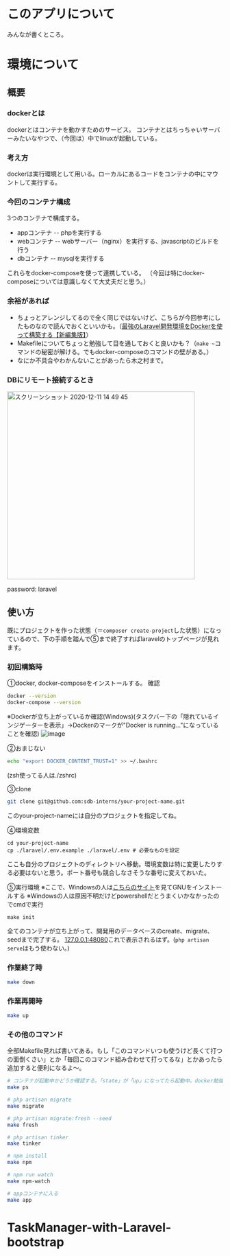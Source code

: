 # このアプリについて
みんなが書くところ。
# 環境について
## 概要
### dockerとは
dockerとはコンテナを動かすためのサービス。
コンテナとはちっちゃいサーバーみたいなやつで、（今回は）中でlinuxが起動している。
### 考え方
dockerは実行環境として用いる。ローカルにあるコードをコンテナの中にマウントして実行する。
### 今回のコンテナ構成
3つのコンテナで構成する。
- appコンテナ -- phpを実行する
- webコンテナ -- webサーバー（nginx）を実行する、javascriptのビルドを行う
- dbコンテナ -- mysqlを実行する

これらをdocker-composeを使って連携している。
（今回は特にdocker-composeについては意識しなくて大丈夫だと思う。）
### 余裕があれば
- ちょっとアレンジしてるので全く同じではないけど、こちらが今回参考にしたものなので読んでおくといいかも。（[最強のLaravel開発環境をDockerを使って構築する【新編集版】](https://qiita.com/ucan-lab/items/5fc1281cd8076c8ac9f4)）
- Makefileについてちょっと勉強して目を通しておくと良いかも？（`make ~`コマンドの秘密が解ける。でもdocker-composeのコマンドの壁がある。）
- なにか不具合やわかんないことがあったら木之村まで。
### DBにリモート接続するとき
<img width="438" alt="スクリーンショット 2020-12-11 14 49 45" src="https://user-images.githubusercontent.com/50652793/101868180-1e1e6480-3bc0-11eb-81c0-9f70cfbdbf3e.png">

password: laravel


## 使い方
既にプロジェクトを作った状態（＝`composer create-project`した状態）になっているので、下の手順を踏んで⑤まで終了すればlaravelのトップページが見れます。
### 初回構築時
①docker, docker-composeをインストールする。
確認
```bash
docker --version
docker-compose --version
```
※Dockerが立ち上がっているか確認(Windows)(タスクバー下の「隠れているインジゲーターを表示」→Dockerのマークが"Docker is running..."になっていることを確認)
![image](https://user-images.githubusercontent.com/58587065/101975639-62256e00-3c81-11eb-95ef-2be3a1f7d469.png)


②おまじない
```bash
echo "export DOCKER_CONTENT_TRUST=1" >> ~/.bashrc
```
(zsh使ってる人は./zshrc)

③clone
```bash
git clone git@github.com:sdb-interns/your-project-name.git
```
このyour-project-nameには自分のプロジェクトを指定してね。

④環境変数
```
cd your-project-name
cp ./laravel/.env.example ./laravel/.env # 必要なものを設定
```
ここも自分のプロジェクトのディレクトリへ移動。環境変数は特に変更したりする必要はないと思う。ポート番号も競合しなさそうな番号に変えておいた。

⑤実行環境
※ここで、Windowsの人は[こちらのサイト](https://bluebirdofoz.hatenablog.com/entry/2019/10/24/221517)を見てGNUをインストールする
※Windowsの人は原因不明だけどpowershellだとうまくいかなかったのでcmdで実行
```bash(Winはcmd)
make init
```
全てのコンテナが立ち上がって、開発用のデータベースのcreate、migrate、seedまで完了する。
[127.0.0.1:48080](http://127.0.0.1:48080)これで表示されるはず。(`php artisan serve`はもう使わない。)

### 作業終了時
```bash
make down
```

### 作業再開時
```bash
make up
```

### その他のコマンド
全部Makefile見れば書いてある。もし「このコマンドいつも使うけど長くて打つの面倒くさい」とか「毎回このコマンド組み合わせて打ってるな」とかあったら追加すると便利になるよ〜。
```bash
# コンテナが起動中かどうか確認する。「state」が「up」になってたら起動中。docker勉強するとわかる
make ps

# php artisan migrate
make migrate

# php artisan migrate:fresh --seed
make fresh

# php artisan tinker
make tinker

# npm install
make npm

# npm run watch
make npm-watch

# appコンテナに入る
make app
```
# TaskManager-with-Laravel-bootstrap
